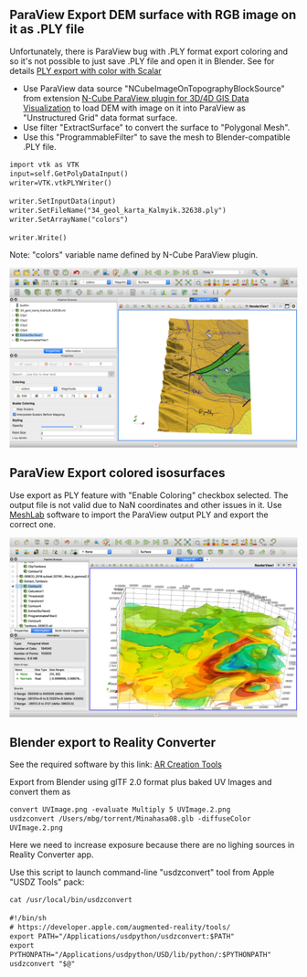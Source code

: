 ## ParaView Export DEM surface with RGB image on it as .PLY file

Unfortunately, there is ParaView bug with .PLY format export coloring and so it's not possible to just save .PLY file and open it in Blender. See for details [PLY export with color with Scalar](https://discourse.paraview.org/t/ply-export-with-color-with-scalar/1804/21)

* Use ParaView data source "NCubeImageOnTopographyBlockSource" from extension [N-Cube ParaView plugin for 3D/4D GIS Data Visualization](https://github.com/mobigroup/ParaView-plugins)
to load DEM with image on it into ParaView as "Unstructured Grid" data format surface.
* Use filter "ExtractSurface" to convert the surface to "Polygonal Mesh".
* Use this "ProgrammableFilter" to save the mesh to Blender-compatible .PLY file.
```
import vtk as VTK
input=self.GetPolyDataInput()
writer=VTK.vtkPLYWriter()

writer.SetInputData(input)
writer.SetFileName("34_geol_karta_Kalmyik.32638.ply")
writer.SetArrayName("colors")

writer.Write()
```
Note: "colors" variable name defined by N-Cube ParaView plugin.

![](ParaView_export_ply.png)

## ParaView Export colored isosurfaces

Use export as PLY feature with "Enable Coloring" checkbox selected. The output file is not valid due to NaN coordinates and other issues in it. Use [MeshLab](https://www.meshlab.net/) software to import the ParaView output PLY and export the correct one.

![](ParaView_export_ply2.png)

## Blender export to Reality Converter

See the required software by this link: [AR Creation Tools](https://developer.apple.com/augmented-reality/tools/)

Export from Blender using glTF 2.0 format plus baked UV Images and convert them as
```
convert UVImage.png -evaluate Multiply 5 UVImage.2.png
usdzconvert /Users/mbg/torrent/Minahasa08.glb -diffuseColor UVImage.2.png
```
Here we need to increase exposure because there are no lighing sources in Reality Converter app.

Use this script to launch command-line "usdzconvert" tool from Apple "USDZ Tools" pack:
```
cat /usr/local/bin/usdzconvert

#!/bin/sh
# https://developer.apple.com/augmented-reality/tools/
export PATH="/Applications/usdpython/usdzconvert:$PATH"
export PYTHONPATH="/Applications/usdpython/USD/lib/python/:$PYTHONPATH"
usdzconvert "$@"
```

